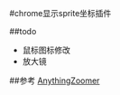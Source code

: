 #chrome显示sprite坐标插件

##todo
* 鼠标图标修改
* 放大镜

##参考
[AnythingZoomer](http://css-tricks.com/examples/AnythingZoomer/)
